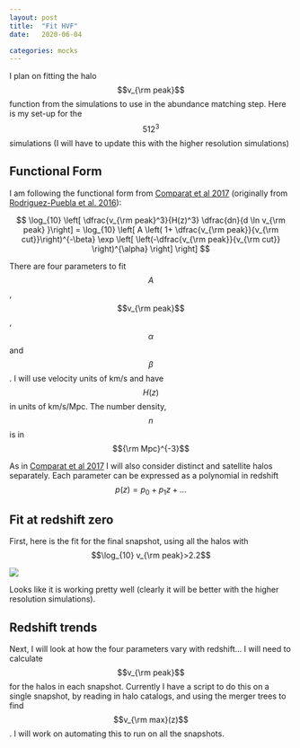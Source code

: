 ```yaml
---
layout: post
title:  "Fit HVF"
date:   2020-06-04

categories: mocks
---
```


I plan on fitting the halo $$v_{\rm peak}$$ function from the simulations to use in the abundance matching step. Here is my set-up for the $$512^3$$ simulations (I will have to update this with the higher resolution simulations)


## Functional Form

I am following the functional form from <a href="https://ui.adsabs.harvard.edu/abs/2017MNRAS.469.4157C/abstract">Comparat et al 2017</a> (originally from <a href="https://ui.adsabs.harvard.edu/abs/2016MNRAS.462..893R/abstract">Rodriguez-Puebla et al. 2016</a>):

$$ \log_{10} \left[ \dfrac{v_{\rm peak}^3}{H(z)^3} \dfrac{dn}{d \ln v_{\rm peak} }\right] = \log_{10} \left[ A \left( 1+ \dfrac{v_{\rm peak}}{v_{\rm cut}}\right)^{-\beta} \exp \left[ \left(-\dfrac{v_{\rm peak}}{v_{\rm cut}} \right)^{\alpha} \right] \right] $$

There are four parameters to fit $$A$$, $$v_{\rm peak}$$, $$\alpha$$ and $$\beta$$. I will use velocity units of km/s and have $$H(z)$$ in units of km/s/Mpc. The number density, $$n$$ is in $${\rm Mpc}^{-3}$$

As in <a href="https://ui.adsabs.harvard.edu/abs/2017MNRAS.469.4157C/abstract">Comparat et al 2017</a> I will also consider distinct and satellite halos separately. Each parameter can be expressed as a polynomial in redshift $$p(z)=p_0 + p_1 z + ...$$

## Fit at redshift zero

First, here is the fit for the final snapshot, using all the halos with $$\log_{10} v_{\rm peak}>2.2$$

<img src="{{ site.baseurl }}/assets/plots/20200604_HVF.png">

Looks like it is working pretty well (clearly it will be better with the higher resolution simulations).



## Redshift trends

Next,  I will look at how the four parameters vary with redshift... I will need to calculate $$v_{\rm peak}$$ for the halos in each snapshot. Currently I have a script to do this on a single snapshot, by reading in halo catalogs, and using the merger trees to find $$v_{\rm max}(z)$$. I will work on automating this to run on all the snapshots.
